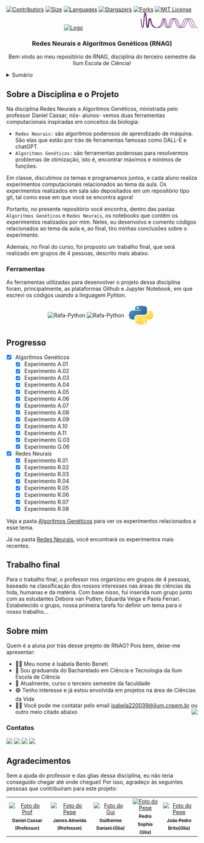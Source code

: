 
<!-- PROJECT SHIELDS -->
<!--
*** I'm using markdown "reference style" links for readability.
*** Reference links are enclosed in brackets [ ] instead of parentheses ( ).
*** See the bottom of this document for the declaration of the reference variables
*** for contributors-url, forks-url, etc. This is an optional, concise syntax you may use.
*** https://www.markdownguide.org/basic-syntax/#reference-style-links
-->
[![Contributors][contributors-shield]][contributors-url]
[![Size][size-shield]][size-url]
[![Languages][languages-shield]][languages-url]
[![Stargazers][stars-shield]][stars-url]
[![Forks][forks-shield]][forks-url]
[![MIT License][license-shield]][license-url]
<img align="right" alt="ilum" height="40" width="150" src="https://github.com/pedrozanineli/pcd.github.io/blob/main/logo1.png">
 


  

<!-- LOGO -->
<br />

<div align="center">
  <a href=>
    <img src="https://user-images.githubusercontent.com/106626661/225811805-76c7150a-dc12-4f2c-a09f-74b399f97e53.png" alt="Logo" width="220" height="220">
  </a>

  <h3 align="center">Redes Neurais e Algorítmos Genéticos (RNAG)</h3>

  <p align="center">
    Bem vindo ao meu repositório de RNAG, disciplina do terceiro semestre da Ilum Escola de Ciência!
   
  </p>
</div>



<!-- Sumário -->
<details>
  <summary>Sumário</summary>
  <ol>
    <li>
      <a href="#sobre">Sobre a Disciplina e o Projeto</a>
      <ul>
        <li><a href="#ferramentas">Ferramentas</a></li>
      </ul>
    </li>
    <li><a href="#progresso">Progresso</a></li>
    <li>
      <a href="#isa">Sobre mim</a>
      <ul>
        <li><a href="#contato">Contatos</a></li>
      </ul>
    </li>
    <li><a href="#acknowledgments">Agradecimentos</a></li>
    <li>
      <a href="#trabalho">Trabalho final</a>
      <ul>
  </ol>
</details>



<!-- Sobre a Disciplina e o Projeto -->
## Sobre a Disciplina e o Projeto <a name="sobre"></a>

Na disciplina Redes Neurais e Algorítmos Genéticos, ministrada pelo professor Daniel Cassar, nós- alunos- vemos duas ferramentas computacionais inspiradas em conceitos da
biologia:
* `Redes Neurais:`  são algoritmos poderosos de aprendizado de máquina. São elas que estão por trás de ferramentas famosas como DALL-E e chatGPT.
* `Algoritmos Genéticos:` são ferramentas poderosas para resolvermos problemas de otimização, isto é, encontrar máximos e mínimos de funções.

Em classe, discutimos os temas e programamos juntos, e cada aluno realiza experimentos computacionais relacionados ao tema da aula. Os experimentos realizados em sala são depositados em um repositório tipo git, tal como esse em que você se encontra agora!

Portanto, no presente repositório você encontra, dentro das pastas  `Algoritmos Genéticos` e `Redes Neurais`, os notebooks que contêm os experimentos realizados por mim. Neles, eu desenvolvo e comento códigos relacionados ao tema da aula e, ao final, tiro minhas conclusões sobre o experimento.
 
Ademais, no final do curso, foi proposto um trabalho final, que será realizado em grupos de 4 pessoas, descrito mais abaixo.

### Ferramentas <a name="ferramentas"></a>
As ferramentas utilizadas para desenvolver o projeto dessa disciplina foram, principalmente, as plataformas Github e Jupyter Notebook, em que escrevi os códigos usando a  linguagem Pyhton.
</div>
<div align="center">
<img align="center" alt="Rafa-Python" height="60" width="60" src= https://user-images.githubusercontent.com/106626661/225802391-d24ac038-78b1-4b2d-8720-f5f9fb4dac9a.png>
 <img align="center" alt="Rafa-Python" height="70" width="70" src= https://user-images.githubusercontent.com/106626661/225802823-3edf4493-8191-433f-9152-7e73b941aadb.png>
 <img align="center" alt="Rafa-Python" height="60" width="80" src="https://raw.githubusercontent.com/devicons/devicon/master/icons/python/python-original.svg">
 
</div>





<!-- Progresso -->
## Progresso <a name="progresso"></a>

- [x] Algorítmos Genéticos
    - [x] Experimento A.01
    - [x] Experimento A.02
    - [x] Experimento A.03
    - [x] Experimento A.04
    - [x] Experimento A.05
    - [x] Experimento A.06
    - [x] Experimento A.07
    - [x] Experimento A.08
    - [x] Experimento A.09
    - [x] Experimento A.10
    - [x] Experimento A.11
    - [x] Experimento G.03
    - [x] Experimento G.06
    
- [x] Redes Neurais
    - [x] Experimento R.01
    - [x] Experimento R.02
    - [x] Experimento R.03
    - [x] Experimento R.04
    - [x] Experimento R.05
    - [x] Experimento R.06
    - [x] Experimento R.07
    - [x] Experimento R.08

Veja a pasta [Algorítmos Genéticos](https://github.com/benetao/Redes_Neurais_Isabela_Beneti/tree/main/AlgoritmosGeneticos) para ver os experimentos relacionados a esse tema.

Já na pasta [Redes Neurais](https://github.com/benetao/Redes_Neurais_Isabela_Beneti/tree/main/RedesNeurais), você encontrará os experimentos mais recentes.

<!-- Trabalho Final -->
## Trabalho final <a name="trabalho"></a>

Para o trabalho final, o professor nos organizou em grupos de 4 pessoas, baseado na classificação dos nossos interesses nas áreas de ciências da hida, humanas e da matéria. Com base nisso, fui inserida num grupo junto com as estudantes Débora van Putten, Eduarda Veiga e Paola Ferrari.
Estabelecido o grupo, nossa primeira tarefa foi definir um tema para o nosso trabalho...

<!-- Sobre mim -->
## Sobre mim <a name="isa"></a>

Quem é a aluna por trás desse prejeto de RNAG? Pois bem, deixe-me apresentar:

- 🙋‍♀️ Meu nome é Isabela Bento Beneti
- 💜 Sou graduanda do Bacharelado em Ciência e Tecnologia da Ilum Escola de Ciência
- 👾 Atualmente, curso o terceiro semestre da faculdade
- 🟣 Tenho interesse e já estou envolvida em projetos na área de Ciências da Vida
- 🙆‍♀️ Você pode me contatar pelo email isabela220039@ilum.cnpem.br ou outro meio citado abaixo
  <img align="right"  src="https://user-images.githubusercontent.com/106626661/193426485-7901d706-9c84-4afd-9e91-e5b39dbdfd61.png">

<!-- CONTATO -->
### Contatos <a name="contato"></a>

<div>
  <a href="https://instagram.com/isa.beneti" target="_blank"><img src="https://img.shields.io/badge/-Instagram-%23E4405F?style=for-the-badge&logo=instagram&logoColor=white" target="_blank"></a>
  <a href = "mailto:isabela220039@ilum.cnpem.br"><img src="https://img.shields.io/badge/-Gmail-%23333?style=for-the-badge&logo=gmail&logoColor=white" target="_blank"></a>
  <a href="https://www.linkedin.com/in/isabela-bento-beneti-044183236" target="_blank"><img src="https://img.shields.io/badge/-LinkedIn-%230077B5?style=for-the-badge&logo=linkedin&logoColor=white" target="_blank"></a> 
  <a href="https://www.youtube.com/channel/UCvf7m3bDwbFaezDbe_Igg_w" target="_blank"><img src="https://img.shields.io/badge/YouTube-FF0000?style=for-the-badge&logo=youtube&logoColor=white" target="_blank"></a>


<!-- ACKNOWLEDGMENTS -->
## Agradecimentos <a name="acknowledgments"></a>

Sem a ajuda do professor e das glias dessa disciplina, eu não teria conseguido chegar até onde cheguei! Por isso, agradeço às seguintes pessoas que contribuíram para este projeto:

<table>
  <tr>
    <td align="center">
      <a href="#">
        <img src="https://user-images.githubusercontent.com/106626661/225807702-e7160618-f41a-4dd9-9fe7-b1bb6b3b79f9.png" width="100px;" alt="Foto do Prof"/><br>
        <sub>
          <b>Daniel Cassar (Professor)</b>
        </sub>
      </a>
    </td>
    <td align="center">
      <a href="#">
        <img src="https://user-images.githubusercontent.com/106626661/226813480-59ee8d2e-918a-4929-a463-d1fa13599aaf.png" width="100px;" alt="Foto do Pepe"/><br>
        <sub>
          <b>James Almeida (Professor)</b>
        </sub>
      </a>
    </td>
    <td align="center">
      <a href="#">
        <img src="https://user-images.githubusercontent.com/106626661/225808282-8a7219bc-77e7-4626-a5f4-d80ea97c755d.png" width="100px;" alt="Foto do Gui"/><br>
        <sub>
          <b>Guilherme Dariani (Glia) </b>
        </sub>
      </a>
    </td>
        <td align="center">
      <a href="#">
        <img src="https://user-images.githubusercontent.com/106626661/225807900-f34e75aa-cb89-43c7-9747-63f9eb6eec7b.png" width="100px;" alt="Foto do Pepe"/><br>
        <sub>
          <b>Pedro Sophia (Glia)</b>
        </sub>
      </a>
    </td>
       <td align="center">
      <a href="#">
        <img src="https://user-images.githubusercontent.com/106626661/226813894-c6ff60de-9569-40dc-b9c9-65d3144baeb6.png" width="100px;" alt="Foto do Pepe"/><br>
        <sub>
          <b>João Pedro Brito(Glia)</b>
        </sub>
      </a>
    </td>
  </tr>
</table>
</div>
<div style="display: inline_block"><br>
 

<!-- MARKDOWN LINKS & IMAGES -->
<!-- https://www.markdownguide.org/basic-syntax/#reference-style-links -->
[contributors-shield]: https://img.shields.io/github/contributors/benetao/Redes_Neurais_Isabela_Beneti.svg?style=for-the-badge
[contributors-url]: https://github.com/benetao/Redes_Neurais_Isabela_Beneti/graphs/contributors
[forks-shield]: https://img.shields.io/github/forks/benetao/Redes_Neurais_Isabela_Beneti.svg?style=for-the-badge
[forks-url]: https://github.com/benetao/Redes_Neurais_Isabela_Beneti/network/members
[stars-shield]: https://img.shields.io/github/stars/benetao/Redes_Neurais_Isabela_Beneti.svg?style=for-the-badge
[stars-url]: https://github.com/benetao/Redes_Neurais_Isabela_Beneti/stargazers
[issues-shield]: https://img.shields.io/github/issues/benetao/Redes_Neurais_Isabela_Beneti.svg?style=for-the-badge
[issues-url]: https://github.com/benetao/Redes_Neurais_Isabela_Beneti/issues
[license-shield]: https://img.shields.io/github/license/benetao/Redes_Neurais_Isabela_Beneti.svg?style=for-the-badge
[license-url]: https://github.com/benetao/Redes_Neurais_Isabela_Beneti/blob/master/LICENSE.txt
[size-shield]: https://img.shields.io/github/repo-size/benetao/Redes_Neurais_Isabela_Beneti.svg?style=for-the-badge
[size-url]: https://github.com/benetao/Redes_Neurais_Isabela_Beneti/repo-size
[languages-shield]: https://img.shields.io/github/languages/count/benetao/Redes_Neurais_Isabela_Beneti.svg?style=for-the-badge
[languages-url]: https://github.com/benetao/Redes_Neurais_Isabela_Beneti//languages/count

[linkedin-shield]: https://img.shields.io/badge/-LinkedIn-black.svg?style=for-the-badge&logo=linkedin&colorB=555
[linkedin-url]: https://www.linkedin.com/in/isabela-bento-beneti-044183236/
[product-screenshot]: images/screenshot.png
[Next.js]:  <img src="https://user-images.githubusercontent.com/106626661/225801328-741dd00d-8359-40ee-8d73-df715a5813f6.png" alt="Logo" width="80" height="30">
[Next-url]: https://nextjs.org/
[React.js]: https://img.shields.io/badge/React-20232A?style=for-the-badge&logo=react&logoColor=61DAFB
[React-url]: https://reactjs.org/
[Vue.js]: https://img.shields.io/badge/Vue.js-35495E?style=for-the-badge&logo=vuedotjs&logoColor=4FC08D
[Vue-url]: https://vuejs.org/
[Angular.io]: https://img.shields.io/badge/Angular-DD0031?style=for-the-badge&logo=angular&logoColor=white
[Angular-url]: https://angular.io/
[Svelte.dev]: https://img.shields.io/badge/Svelte-4A4A55?style=for-the-badge&logo=svelte&logoColor=FF3E00
[Svelte-url]: https://svelte.dev/
[Laravel.com]: https://img.shields.io/badge/Laravel-FF2D20?style=for-the-badge&logo=laravel&logoColor=white
[Laravel-url]: https://laravel.com
[Bootstrap.com]: https://img.shields.io/badge/Bootstrap-563D7C?style=for-the-badge&logo=bootstrap&logoColor=white
[Bootstrap-url]: https://getbootstrap.com
[JQuery.com]: https://img.shields.io/badge/jQuery-0769AD?style=for-the-badge&logo=jquery&logoColor=white
[JQuery-url]: https://jquery.com 
[ilum-shield]:"https://user-images.githubusercontent.com/106626661/193426698-dea48fae-20be-423c-8680-41c50c6aa247.png"
